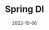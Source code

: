 ---
title:  "Spring DI" 
categories:
    - spring
toc: true
toc_sticky: true
date: 2022-10-06
last_modified_at: 2022-10-06
--- 